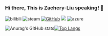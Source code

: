 ### Hi there, This is Zachery-Liu speaking!  👋

![bilibili](https://img.shields.io/static/v1?label=bilibili&url=https://space.bilibili.com/474705747&message=Zachery_Liu&color=blue&style=for-the-badge&logo=bilibili)
![steam](https://img.shields.io/static/v1?label=Steam&url=https://steamcommunity.com/id/Zachery_Liu/&message=开封有个魔仙堡&color=black&style=for-the-badge&logo=steam)
[![GitHub](https://img.shields.io/badge/dynamic/json?logo=github&label=GitHub&labelColor=495867&color=495867&query=%24.data.totalSubs&url=https%3A%2F%2Fapi.spencerwoo.com%2Fsubstats%2F%3Fsource%3Dgithub%26queryKey%3Dhayschan&style=for-the-badge)](https://github.com/Zachery-Liu)
![](https://img.shields.io/badge/IDE-VS-informational?style=for-the-badge&logo=visualstudio&logoColor=white&color=2bbc8a)
![azure](https://img.shields.io/badge/Cloud-Azure-informational?style=for-the-badge&logo=microsoftazure&color=2bbc8a)
 

![Anurag's GitHub stats](https://github-readme-stats.vercel.app/api?username=Zachery-Liu&show_icons=true&theme=dark)[![Top Langs](https://github-readme-stats.vercel.app/api/top-langs/?username=Zachery-Liu&theme=dark&layout=compact)](https://github.com/anuraghazra/github-readme-stats)
<!---
Zachery-Liu/Zachery-Liu is a ✨ special ✨ repository because its `README.md` (this file) appears on your GitHub profile.
You can click the Preview link to take a look at your changes.
--->

